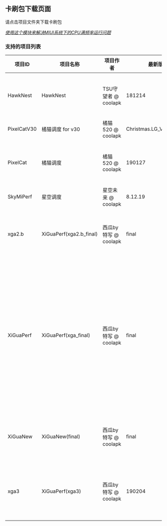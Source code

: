 ## 卡刷包下载页面
请点击项目文件夹下载卡刷包

[*使用这个模块来解决MIUI系统下的CPU满频率运行问题*](./miuiPerfRemover.zip)

### 支持的项目列表
| 项目ID | 项目名称 | 项目作者 | 最新版本 | 支持的SoC |
|-|-|-|-|-|
|HawkNest|HawkNest|TSU守望者 @ coolapk|181214|helio_p10 helio_x10 sd_410 sd_650 sd_660 sd_810 sd_820|
|PixelCatV30|橘猫调度 for v30|橘猫520 @ coolapk|Christmas.LG_V30.181225|sd_835|
|PixelCat|橘猫调度|橘猫520 @ coolapk|190127|exynos_8895 exynos_9810 sd_636 sd_660 sd_820 sd_821 sd_835|
|SkyMiPerf|星空调度|星空未来 @ coolapk|8.12.19|sd_835|
|xga2.b|XiGuaPerf(xga2.b_final)|西瓜by特写 @ coolapk|final|sd_400 sd_435 sd_625 sd_650 sd_653 sd_660 sd_801 sd_835|
|XiGuaPerf|XiGuaPerf(xga_final)|西瓜by特写 @ coolapk|final|exynos_8890 exynos_8895 kirin_650 mt6750 sd_400 sd_410 sd_425 sd_430 sd_435 sd_450 sd_615 sd_616 sd_625 sd_630 sd_636 sd_650 sd_653 sd_660 sd_801 sd_808 sd_810 sd_820 sd_821 sd_835|
|XiGuaNew|XiGuaNew(final)|西瓜by特写 @ coolapk|final|sd_430 sd_625 sd_630 sd_636 sd_650 sd_660 sd_821 sd_835|
|xga3|XiGuaPerf(xga3)|西瓜by特写 @ coolapk|190204|sd_425 sd_430 sd_625 sd_630 sd_636 sd_650 sd_660 sd_801 sd_835|
